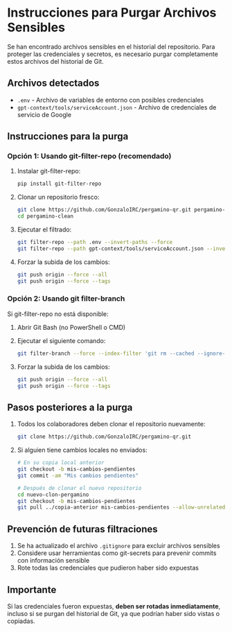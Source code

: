 # Instrucciones para Purgar Archivos Sensibles

Se han encontrado archivos sensibles en el historial del repositorio. Para proteger las credenciales y secretos, es necesario purgar completamente estos archivos del historial de Git.

## Archivos detectados

- `.env` - Archivo de variables de entorno con posibles credenciales
- `gpt-context/tools/serviceAccount.json` - Archivo de credenciales de servicio de Google

## Instrucciones para la purga

### Opción 1: Usando git-filter-repo (recomendado)

1. Instalar git-filter-repo:
   ```bash
   pip install git-filter-repo
   ```

2. Clonar un repositorio fresco:
   ```bash
   git clone https://github.com/GonzaloIRC/pergamino-qr.git pergamino-clean
   cd pergamino-clean
   ```

3. Ejecutar el filtrado:
   ```bash
   git filter-repo --path .env --invert-paths --force
   git filter-repo --path gpt-context/tools/serviceAccount.json --invert-paths --force
   ```

4. Forzar la subida de los cambios:
   ```bash
   git push origin --force --all
   git push origin --force --tags
   ```

### Opción 2: Usando git filter-branch

Si git-filter-repo no está disponible:

1. Abrir Git Bash (no PowerShell o CMD)
2. Ejecutar el siguiente comando:
   ```bash
   git filter-branch --force --index-filter 'git rm --cached --ignore-unmatch .env gpt-context/tools/serviceAccount.json' --prune-empty --tag-name-filter cat -- --all
   ```

3. Forzar la subida de los cambios:
   ```bash
   git push origin --force --all
   git push origin --force --tags
   ```

## Pasos posteriores a la purga

1. Todos los colaboradores deben clonar el repositorio nuevamente:
   ```bash
   git clone https://github.com/GonzaloIRC/pergamino-qr.git
   ```

2. Si alguien tiene cambios locales no enviados:
   ```bash
   # En su copia local anterior
   git checkout -b mis-cambios-pendientes
   git commit -am "Mis cambios pendientes"
   
   # Después de clonar el nuevo repositorio
   cd nuevo-clon-pergamino
   git checkout -b mis-cambios-pendientes
   git pull ../copia-anterior mis-cambios-pendientes --allow-unrelated-histories
   ```

## Prevención de futuras filtraciones

1. Se ha actualizado el archivo `.gitignore` para excluir archivos sensibles
2. Considere usar herramientas como git-secrets para prevenir commits con información sensible
3. Rote todas las credenciales que pudieron haber sido expuestas

## Importante

Si las credenciales fueron expuestas, **deben ser rotadas inmediatamente**, incluso si se purgan del historial de Git, ya que podrían haber sido vistas o copiadas.
